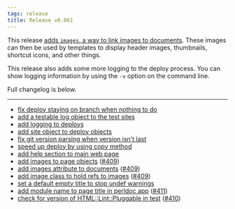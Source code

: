 ```yaml
---
tags: release
title: Release v0.061
---
```


This release [adds `images`, a way to link images to
documents](/pod/Statocles/Document/#images). These images can then be
used by templates to display header images, thumbnails, shortcut icons, and
other things.

This release also adds some more logging to the deploy process. You can
show logging information by using the `-v` option on the command line.

Full changelog is below.

---

* [fix deploy staying on branch when nothing to do](https://github.com/preaction/Statocles/commit/606ec5be9ab8a9a9c2b354274374644caddb1635)
* [add a testable log object to the test sites](https://github.com/preaction/Statocles/commit/575f4b41b257160c217137fff8c4acc52a91e43d)
* [add logging to deploys](https://github.com/preaction/Statocles/commit/35fb1b13c0fcd7d1b1500a96705c03fa3c4dc996)
* [add site object to deploy objects](https://github.com/preaction/Statocles/commit/9c1a287fc5ec3b5c6800e1a529cbefa473674244)
* [fix git version parsing when version isn't last](https://github.com/preaction/Statocles/commit/a643ea68491c7fffe56aeb815bdd4b607fb367ca)
* [speed up deploy by using copy method](https://github.com/preaction/Statocles/commit/3fea4585dfaaddfa0604fff009e6081eeb5556b1)
* [add help section to main web page](https://github.com/preaction/Statocles/commit/13672b693cc8bd49308ee3990f8672933e50744f)
* [add images to page objects](https://github.com/preaction/Statocles/commit/1dbbc4efa57c7a717327467d4ab8e98463165958) ([#409](https://github.com/preaction/Statocles/issues/409))
* [add images attribute to documents](https://github.com/preaction/Statocles/commit/ab78ba6055afda7a1e972cae37ff2c1a1877ce3d) ([#409](https://github.com/preaction/Statocles/issues/409))
* [add image class to hold refs to images](https://github.com/preaction/Statocles/commit/2d81fd52ac124fb7daa5b3a1275df9fb1b50ded8) ([#409](https://github.com/preaction/Statocles/issues/409))
* [set a default empty title to stop undef warnings](https://github.com/preaction/Statocles/commit/6cb8fce2dd4eb0c47d71cccb27c3b35f762f4b4f)
* [add module name to page title in perldoc app](https://github.com/preaction/Statocles/commit/6c4851f78750611ad093d23475e6b6b509350011) ([#411](https://github.com/preaction/Statocles/issues/411))
* [check for version of HTML::Lint::Pluggable in test](https://github.com/preaction/Statocles/commit/7a4bf776edaad2279dd097e00142ab3cdde3de64) ([#410](https://github.com/preaction/Statocles/issues/410))
